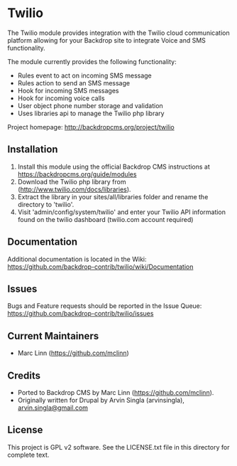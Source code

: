 Twilio
======================

The Twilio module provides integration with the Twilio cloud communication
platform allowing for your Backdrop site to integrate Voice and SMS
functionality. 

The module currently provides the following functionality:

- Rules event to act on incoming SMS message
- Rules action to send an SMS message
- Hook for incoming SMS messages
- Hook for incoming voice calls
- User object phone number storage and validation
- Uses libraries api to manage the Twilio php library

Project homepage: http://backdropcms.org/project/twilio

Installation
------------

1. Install this module using the official Backdrop CMS instructions at
  https://backdropcms.org/guide/modules
2. Download the Twilio php library from (http://www.twilio.com/docs/libraries).
3. Extract the library in your sites/all/libraries folder and rename the
   directory to 'twilio'.
4. Visit 'admin/config/system/twilio' and enter your Twilio API information
   found on the twilio dashboard (twilio.com account required)

Documentation
-------------

Additional documentation is located in the Wiki:
https://github.com/backdrop-contrib/twilio/wiki/Documentation

Issues
------

Bugs and Feature requests should be reported in the Issue Queue:
https://github.com/backdrop-contrib/twilio/issues

Current Maintainers
-------------------

- Marc Linn (https://github.com/mclinn)

Credits
-------

- Ported to Backdrop CMS by Marc Linn (https://github.com/mclinn).
- Originally written for Drupal by Arvin Singla (arvinsingla), arvin.singla@gmail.com

License
-------

This project is GPL v2 software. See the LICENSE.txt file in this directory for
complete text.
